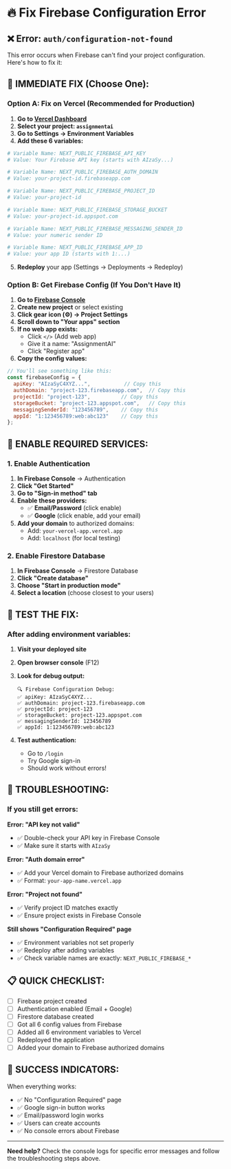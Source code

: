 # 🔥 Fix Firebase Configuration Error

## ❌ Error: `auth/configuration-not-found`

This error occurs when Firebase can't find your project configuration. Here's how to fix it:

## 🚀 **IMMEDIATE FIX (Choose One):**

### Option A: Fix on Vercel (Recommended for Production)

1. **Go to [Vercel Dashboard](https://vercel.com/dashboard)**
2. **Select your project: `assignmentai`**
3. **Go to Settings → Environment Variables**
4. **Add these 6 variables:**

```bash
# Variable Name: NEXT_PUBLIC_FIREBASE_API_KEY
# Value: Your Firebase API key (starts with AIzaSy...)

# Variable Name: NEXT_PUBLIC_FIREBASE_AUTH_DOMAIN
# Value: your-project-id.firebaseapp.com

# Variable Name: NEXT_PUBLIC_FIREBASE_PROJECT_ID
# Value: your-project-id

# Variable Name: NEXT_PUBLIC_FIREBASE_STORAGE_BUCKET
# Value: your-project-id.appspot.com

# Variable Name: NEXT_PUBLIC_FIREBASE_MESSAGING_SENDER_ID
# Value: your numeric sender ID

# Variable Name: NEXT_PUBLIC_FIREBASE_APP_ID
# Value: your app ID (starts with 1:...)
```

5. **Redeploy** your app (Settings → Deployments → Redeploy)

### Option B: Get Firebase Config (If You Don't Have It)

1. **Go to [Firebase Console](https://console.firebase.google.com/)**
2. **Create new project** or select existing
3. **Click gear icon (⚙️) → Project Settings**
4. **Scroll down to "Your apps" section**
5. **If no web app exists:**
   - Click `</>` (Add web app)
   - Give it a name: "AssignmentAI"
   - Click "Register app"
6. **Copy the config values:**

```javascript
// You'll see something like this:
const firebaseConfig = {
  apiKey: "AIzaSyC4XYZ...",           // Copy this
  authDomain: "project-123.firebaseapp.com",  // Copy this  
  projectId: "project-123",          // Copy this
  storageBucket: "project-123.appspot.com",   // Copy this
  messagingSenderId: "123456789",    // Copy this
  appId: "1:123456789:web:abc123"    // Copy this
};
```

## 🔧 **ENABLE REQUIRED SERVICES:**

### 1. Enable Authentication
1. **In Firebase Console** → Authentication
2. **Click "Get Started"**
3. **Go to "Sign-in method" tab**
4. **Enable these providers:**
   - ✅ **Email/Password** (click enable)
   - ✅ **Google** (click enable, add your email)
5. **Add your domain** to authorized domains:
   - Add: `your-vercel-app.vercel.app`
   - Add: `localhost` (for local testing)

### 2. Enable Firestore Database
1. **In Firebase Console** → Firestore Database
2. **Click "Create database"**
3. **Choose "Start in production mode"**
4. **Select a location** (choose closest to your users)

## 🧪 **TEST THE FIX:**

### After adding environment variables:

1. **Visit your deployed site**
2. **Open browser console** (F12)
3. **Look for debug output:**
   ```
   🔍 Firebase Configuration Debug:
   ✅ apiKey: AIzaSyC4XYZ...
   ✅ authDomain: project-123.firebaseapp.com
   ✅ projectId: project-123
   ✅ storageBucket: project-123.appspot.com
   ✅ messagingSenderId: 123456789
   ✅ appId: 1:123456789:web:abc123
   ```

4. **Test authentication:**
   - Go to `/login`
   - Try Google sign-in
   - Should work without errors!

## 🚨 **TROUBLESHOOTING:**

### If you still get errors:

**Error: "API key not valid"**
- ✅ Double-check your API key in Firebase Console
- ✅ Make sure it starts with `AIzaSy`

**Error: "Auth domain error"**
- ✅ Add your Vercel domain to Firebase authorized domains
- ✅ Format: `your-app-name.vercel.app`

**Error: "Project not found"**
- ✅ Verify project ID matches exactly
- ✅ Ensure project exists in Firebase Console

**Still shows "Configuration Required" page**
- ✅ Environment variables not set properly
- ✅ Redeploy after adding variables
- ✅ Check variable names are exactly: `NEXT_PUBLIC_FIREBASE_*`

## 📋 **QUICK CHECKLIST:**

- [ ] Firebase project created
- [ ] Authentication enabled (Email + Google)
- [ ] Firestore database created
- [ ] Got all 6 config values from Firebase
- [ ] Added all 6 environment variables to Vercel
- [ ] Redeployed the application
- [ ] Added your domain to Firebase authorized domains

## 🎉 **SUCCESS INDICATORS:**

When everything works:
- ✅ No "Configuration Required" page
- ✅ Google sign-in button works
- ✅ Email/password login works
- ✅ Users can create accounts
- ✅ No console errors about Firebase

---

**Need help?** Check the console logs for specific error messages and follow the troubleshooting steps above. 